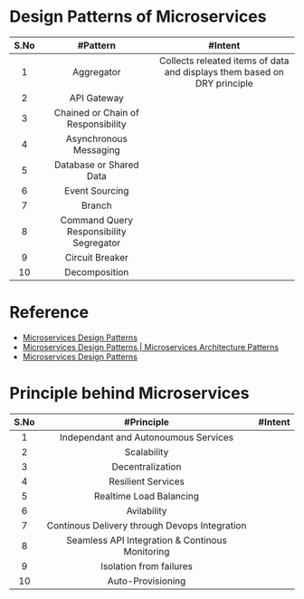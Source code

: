 # Design Patterns of Microservices
|S.No | #Pattern  | #Intent |
| :---: | :---: | :---: |
|1 | Aggregator | Collects releated items of data and displays them based on DRY principle |
| 2| API Gateway |  |
|3 | Chained or Chain of Responsibility |  |
| 4| Asynchronous Messaging |  |
| 5| Database or Shared Data |  |
|6 | Event Sourcing |  |
| 7| Branch |  |
| 8| Command Query Responsibility Segregator |  |
|9 | Circuit Breaker |  |
|10 | Decomposition |  |



# Reference
* [Microservices Design Patterns](https://www.edureka.co/blog/microservices-design-patterns#DesignPatternsofMicroservices)
* [Microservices Design Patterns | Microservices Architecture Patterns](https://www.youtube.com/watch?v=xuH81XGWeGQ)
* [Microservices Design Patterns](https://www.youtube.com/watch?v=xuH81XGWeGQ)

# Principle behind Microservices
|S.No | #Principle  | #Intent |
| :---: | :---: | :---: |
|1 | Independant and Autonoumous Services |  |
|2 | Scalability |   |
| 3| Decentralization |  |
| 4| Resilient Services |   |
| 5| Realtime Load Balancing |  |
|6 | Avilability |  |
| 7| Continous Delivery through Devops Integration |  |
|8 | Seamless API Integration & Continous Monitoring |  |
| 9| Isolation from failures  | | 
| 10| Auto-Provisioning | |
